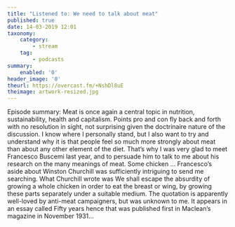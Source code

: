 ```yaml
---
title: "Listened to: We need to talk about meat"
published: true
date: 14-03-2019 12:01
taxonomy:
    category:
        - stream
    tag:
        - podcasts
summary:
    enabled: '0'
header_image: '0'
theurl: https://overcast.fm/+NshDl8uE
theimage: artwork-resized.jpg
--- 
```

Episode summary: Meat is once again a central topic in nutrition, sustainability, health and capitalism. Points pro and con fly back and forth with no resolution in sight, not surprising given the doctrinaire nature of the discussion. I know where I personally stand, but I also want to try and understand why it is that people feel so much more strongly about meat than about any other element of the diet. That’s why I was very glad to meet Francesco Buscemi last year, and to persuade him to talk to me about his research on the many meanings of meat. Some chicken … Francesco’s aside about Winston Churchill was sufficiently intriguing to send me searching. What Churchill wrote was We shall escape the absurdity of growing a whole chicken in order to eat the breast or wing, by growing these parts separately under a suitable medium. The quotation is apparently well-loved by anti-meat campaigners, but was unknown to me. It appears in an essay called Fifty years hence that was published first in Maclean’s magazine in November 1931…
